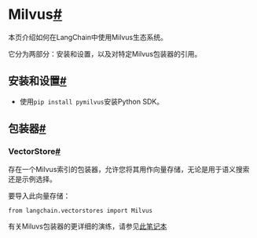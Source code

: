 

Milvus[#](#milvus "Permalink to this headline")
===============================================

本页介绍如何在LangChain中使用Milvus生态系统。

它分为两部分：安装和设置，以及对特定Milvus包装器的引用。

安装和设置[#](#installation-and-setup "Permalink to this headline")
--------------------------------------------------------------

* 使用`pip install pymilvus`安装Python SDK。

包装器[#](#wrappers "Permalink to this headline")
----------------------------------------------

### VectorStore[#](#vectorstore "Permalink to this headline")

存在一个Milvus索引的包装器，允许您将其用作向量存储，无论是用于语义搜索还是示例选择。

要导入此向量存储：

```
from langchain.vectorstores import Milvus

```

有关Miluvs包装器的更详细的演练，请参见[此笔记本](../modules/indexes/vectorstores/examples/milvus)

